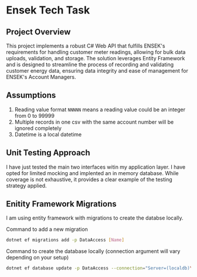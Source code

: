 # Ensek Tech Task 

## Project Overview

This project implements a robust C# Web API that fulfills ENSEK's requirements for handling customer meter readings, allowing for bulk data uploads, validation, and storage. The solution leverages Entity Framework and is designed to streamline the process of recording and validating customer energy data, ensuring data integrity and ease of management for ENSEK's Account Managers.

## Assumptions

1. Reading value format `NNNNN` means a reading value could be an integer from 0 to 99999
2. Multiple records in one csv with the same account number will be ignored completely
3. Datetime is a local datetime

## Unit Testing Approach

I have just tested the main two interfaces witin my application layer. I have opted for limited mocking and implented an in memory database. While coverage is not exhaustive, it provides a clear example of the testing strategy applied.

## Enitity Framework Migrations 

I am using entity framework with migrations to create the databse locally.

Command to add a new migration
```bash
dotnet ef migrations add -p DataAccess [Name]
```

Command to create the database locally (connection argument will vary depending on your setup)
```bash
dotnet ef database update -p DataAccess --connection="Server=(localdb)\\local;Database=MeterReadings;Integrated Security=true;Database=MeterReadings"
```